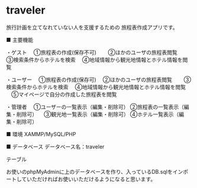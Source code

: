 # traveler

旅行計画を立てなれていない人を支援するための
旅程表作成アプリです。

■ 主要機能


・ゲスト
　①旅程表の作成(保存不可)　
　②ほかのユーザの旅程表閲覧　
　③検索条件からホテルを検索
　④地域情報から観光地情報とホテル情報を閲覧

・ユーザー
　①旅程表の作成(保存可)
　②ほかのユーザの旅程表閲覧　
　③検索条件からホテルを検索
　④地域情報から観光地情報とホテル情報を閲覧
　⑤マイページで自分の作成した旅程表を閲覧

・管理者
　①ユーザーの一覧表示（編集・削除可）
  ②旅程表の一覧表示（編集・削除可）
　③観光地一覧表示（編集・削除可）
  ④ホテル一覧表示（編集・削除可）

■ 環境
XAMMP/MySQL/PHP

■ データベース
データベース名：traveler

テーブル

お使いのphpMyAdminに上のデータベースを作り、入っているDB.sqlをインポートしていただければお使いいただけるようになると思います。